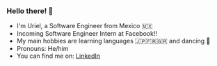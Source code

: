 ### Hello there! 👋

 - I'm Uriel, a Software Engineer from Mexico 🇲🇽
 - Incoming Software Engineer Intern at Facebook!!
 - My main hobbies are learning languages 🇯🇵🇫🇷🇬🇷 and dancing 🕺
 - Pronouns: He/him
 - You can find me on: [LinkedIn](https://www.linkedin.com/in/garz4/)

<!--
**Garz4/Garz4** is a ✨ _special_ ✨ repository because its `README.md` (this file) appears on your GitHub profile.

Here are some ideas to get you started:

- 🔭 I’m currently working on ...
- 🌱 I’m currently learning ...
- 👯 I’m looking to collaborate on ...
- 🤔 I’m looking for help with ...
- 💬 Ask me about ...
- 📫 How to reach me: ...
- 😄 Pronouns: ...
- ⚡ Fun fact: ...
-->
